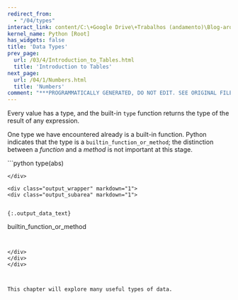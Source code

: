```yaml
---
redirect_from:
  - "/04/types"
interact_link: content/C:\+Google Drive\+Trabalhos (andamento)\Blog-arquivos-2019\content\04/Types.ipynb
kernel_name: Python [Root]
has_widgets: false
title: 'Data Types'
prev_page:
  url: /03/4/Introduction_to_Tables.html
  title: 'Introduction to Tables'
next_page:
  url: /04/1/Numbers.html
  title: 'Numbers'
comment: "***PROGRAMMATICALLY GENERATED, DO NOT EDIT. SEE ORIGINAL FILES IN /content***"
---
```



Every value has a type, and the built-in `type` function returns the type of the result of any expression.



One type we have encountered already is a built-in function. Python indicates that the type is a `builtin_function_or_method`; the distinction between a *function* and a *method* is not important at this stage.



<div markdown="1" class="cell code_cell">
<div class="input_area" markdown="1">
```python
type(abs)

```
</div>

<div class="output_wrapper" markdown="1">
<div class="output_subarea" markdown="1">


{:.output_data_text}
```
builtin_function_or_method
```


</div>
</div>
</div>



This chapter will explore many useful types of data.

